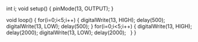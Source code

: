 int i;
void setup()
{
  pinMode(13, OUTPUT);
}

void loop()
{ 
  for(i=0;i<5;i++)
  {
  digitalWrite(13, HIGH);
  delay(500); 
  digitalWrite(13, LOW);
  delay(500); 
  }
  for(i=0;i<5;i++)
  {
    digitalWrite(13, HIGH);
  delay(2000); 
  digitalWrite(13, LOW);
  delay(2000);
  }
}
